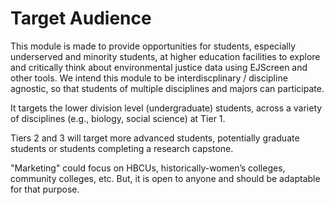 


# Target Audience

This module is made to provide opportunities for students, especially underserved and minority students, at higher education facilities to explore and critically think about environmental justice data using EJScreen and other tools. We intend this module to be interdiscplinary / discipline agnostic, so that students of multiple disciplines and majors can participate. 

It targets the lower division level (undergraduate) students, across a variety of disciplines (e.g., biology, social science) at Tier 1.

Tiers 2 and 3 will target more advanced students, potentially graduate students or students completing a research capstone.

"Marketing" could focus on HBCUs, historically-women’s colleges, community colleges, etc. But, it is open to anyone and should be adaptable for that purpose. 

